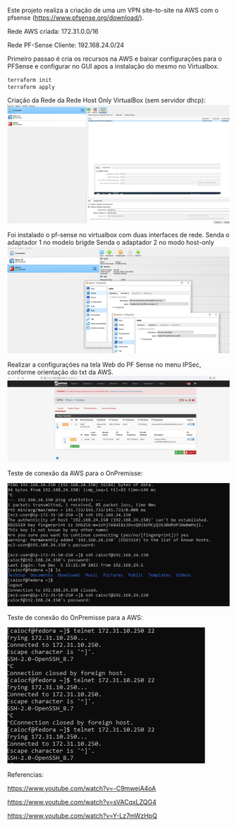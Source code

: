 
Este projeto realiza a criação de uma um VPN site-to-site na AWS com o pfsense (https://www.pfsense.org/download/).

Rede AWS criada:
172.31.0.0/16

Rede PF-Sense Cliente:
192.168.24.0/24


Primeiro passao é cria os recursos na AWS e baixar configurações para o PFSense e configurar no GUI apos a instalação do mesmo no Virtualbox.
```shell
terraform init
terraform apply
```

Criação da Rede da Rede Host Only VirtualBox (sem servidor dhcp):
![rede_host_only_virtualbox.PNG](figuras%2Frede_host_only_virtualbox.PNG)

Foi instalado o pf-sense no virtualbox com duas interfaces de rede.
Senda o adaptador 1 no modelo brigde
Senda o adaptador 2 no modo host-only
![config_rede_adaptador_pfsense.png](figuras/config_rede_adaptador_pfsense.png)

Realizar a configurações na tela Web do PF Sense no menu IPSec, conforme orientação do txt da AWS.
![configura_tunnel_pfsense.png](figuras%2Fconfigura_tunnel_pfsense.png)

Teste de conexão da AWS para o OnPremisse:

![aws_to_onpremisse.png](figuras%2Faws_to_onpremisse.png)

Teste de conexão do OnPremisse para a AWS:

![onPremisse_to_AWS.png](figuras%2FonPremisse_to_AWS.png)

Referencias:

https://www.youtube.com/watch?v=-C9mwejA4oA

https://www.youtube.com/watch?v=sVACqxLZQG4

https://www.youtube.com/watch?v=Y-Lz7mWzHpQ